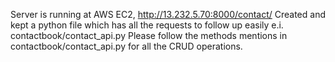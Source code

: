 Server is running at AWS EC2, http://13.232.5.70:8000/contact/
Created and kept a python file which has all the requests to follow up easily e.i. contactbook/contact_api.py
Please follow the methods mentions in contactbook/contact_api.py for all the CRUD operations.


